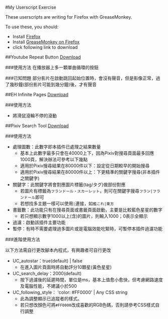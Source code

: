 #My Userscript Exercise

These userscripts are writing for Firefox with GreaseMonkey.

To use these, you should:
- Install [Firefox](https://www.mozilla.org/en-US/firefox/all/)
- Install [GreaseMonkey on Firefox](https://addons.mozilla.org/zh-tw/firefox/addon/greasemonkey/)
- click following link to download

##Youtube Repeat Button
[Download](https://github.com/FlandreDaisuki/Userscript-Exercise/raw/master/YoutubeRepeatButton.user.js)

###使用方法
在播放器上多一顆單曲循環的按鈕

###已知問題
部分影片在啟動跳回起始位置時，會沒有聲音，但是影像正常，過了幾秒鐘(部份影片可能到幾分鐘)後，才有聲音

##EH Infinite Pages
[Download](https://github.com/FlandreDaisuki/Userscript-Exercise/raw/master/EHInfinitePages.user.js)

###使用方法
- 將滑鼠滾輪不停的滾動

##Pixiv Search Tool
[Download](https://github.com/FlandreDaisuki/Userscript-Exercise/raw/master/PixivSearchTool.user.js)

###使用方法

- 處理圖數：此數字即本插件已處理之結果數量
  - 基本上此數字最多只會在40000上下，因為Pixiv對搜尋頁面最多回應1000頁，解決辦法可參考以下幾點
  - 適用於Pixiv搜尋結果在80000件以下：設定從日期較早的開始搜尋
  - 適用於Pixiv搜尋結果在80000件以上：下更精準的關鍵字搜尋(非本插件之關鍵字)
- 關鍵字：此關鍵字將會對應圖片標籤(tag/タグ)做部份對應
  - 若圖片有標籤為``フランドール・スカーレット``，則可在關鍵字搜尋``フラン|フランドール``即可
  - 若想找多主題一樣可以使用``|``連接，如``艦これ|東方``
- 書籤數：此功能只有在搜尋頁面或書籤頁面啟動，主要是比較藍色星星的數字
  - 若只想顯示數字1000以上(含)的圖片，則輸入1000；0表示全顯示
- 過濾：啟動該插件主要功能
- 暫停：有時不需要處理過多圖片或是電腦效能吃緊時，可暫停本插件過濾功能

###進階使用方法

以下方法需自行更改腳本內程式，有興趣者可自行更改

- UC_autostar：true(default) | false
  - 在進入圖片頁面時將自動評分10顆星(黃色星星)
- UC_search_delay：2000(default)
  - 按下過濾後的延遲時間，單位是ms，基本上值愈小愈快，但考慮網路速度及電腦性能，不建議小於500
- UC_following_style： 'color: #FF0000' | Any CSS string
  - 此為調整顯示已追蹤者的樣式。
  - 若只想改顏色可將``#FF0000``改成喜歡的RGB色碼，否則請參考CSS樣式自行調整
